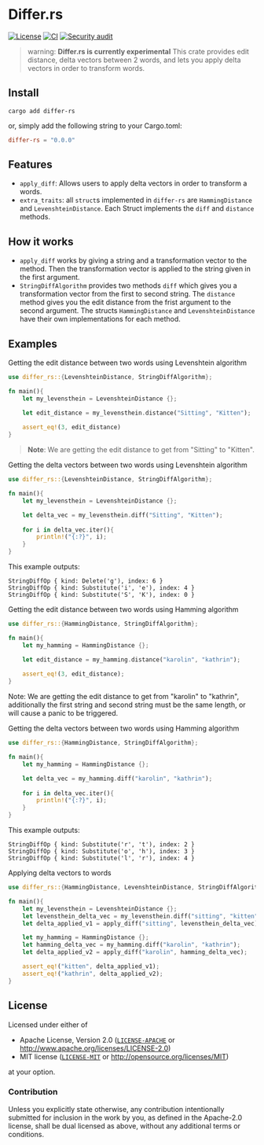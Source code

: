 # Differ.rs
[![License](https://img.shields.io/badge/license-MIT%20%26%20Apache%202.0-green)](#license)
[![CI](https://github.com/nlp-rs/differ.rs/actions/workflows/main.yml/badge.svg)](https://github.com/nlp-rs/differ.rs/actions/workflows/main.yml)
[![Security audit](https://github.com/nlp-rs/differ.rs/actions/workflows/security-audit.yml/badge.svg)](https://github.com/nlp-rs/differ.rs/actions/workflows/security-audit.yml)
> warning: **Differ.rs is currently experimental**
This crate provides edit distance, delta vectors between 2 words, and lets you apply delta vectors in order to transform words.

## Install
```shell
cargo add differ-rs
```
or, simply add the following string to your Cargo.toml:

```toml
differ-rs = "0.0.0"
```

## Features
* `apply_diff`: Allows users to apply delta vectors in order to transform a words.
* `extra_traits`: all `struct`s implemented in `differ-rs` are `HammingDistance` and `LevenshteinDistance`. Each Struct implements the `diff` and `distance` methods. 

## How it works
* `apply_diff` works by giving a string and a transformation vector to the method. Then the transformation vector is applied to the string given in the first argument.
* `StringDiffAlgorithm` provides two methods `diff` which gives you a transformation vector from the first to second string. The `distance` method gives you the edit distance from the frist argument to the second argument. The structs `HammingDistance` and `LevenshteinDistance` have their own implementations for each method.

## Examples

Getting the edit distance between two words using Levenshtein algorithm 
```rs
use differ_rs::{LevenshteinDistance, StringDiffAlgorithm};

fn main(){
    let my_levensthein = LevenshteinDistance {};

    let edit_distance = my_levensthein.distance("Sitting", "Kitten");
    
    assert_eq!(3, edit_distance)
}
```
> **Note**: We are getting the edit distance to get from "Sitting" to "Kitten".

Getting the delta vectors between two words using Levenshtein algorithm 
```rs
use differ_rs::{LevenshteinDistance, StringDiffAlgorithm};

fn main(){
    let my_levensthein = LevenshteinDistance {};

    let delta_vec = my_levensthein.diff("Sitting", "Kitten");
    
    for i in delta_vec.iter(){
        println!("{:?}", i);
    }
}
```

This example outputs:

```text
StringDiffOp { kind: Delete('g'), index: 6 }
StringDiffOp { kind: Substitute('i', 'e'), index: 4 }
StringDiffOp { kind: Substitute('S', 'K'), index: 0 }
```

Getting the edit distance between two words using Hamming algorithm 
```rs
use differ_rs::{HammingDistance, StringDiffAlgorithm};

fn main(){
    let my_hamming = HammingDistance {};

    let edit_distance = my_hamming.distance("karolin", "kathrin");
    
    assert_eq!(3, edit_distance);
}
```
Note: We are getting the edit distance to get from "karolin" to "kathrin",
additionally the first string and second string must be the same length, or
will cause a panic to be triggered. 


Getting the delta vectors between two words using Hamming algorithm 
```rs
use differ_rs::{HammingDistance, StringDiffAlgorithm};

fn main(){
    let my_hamming = HammingDistance {};

    let delta_vec = my_hamming.diff("karolin", "kathrin");
    
    for i in delta_vec.iter(){
        println!("{:?}", i);
    }
}
```
This example outputs:

```text
StringDiffOp { kind: Substitute('r', 't'), index: 2 }
StringDiffOp { kind: Substitute('o', 'h'), index: 3 }
StringDiffOp { kind: Substitute('l', 'r'), index: 4 }
```

Applying delta vectors to words
```rs
use differ_rs::{HammingDistance, LevenshteinDistance, StringDiffAlgorithm,apply_diff};

fn main(){
    let my_levensthein = LevenshteinDistance {};
    let levensthein_delta_vec = my_levensthein.diff("sitting", "kitten");
    let delta_applied_v1 = apply_diff("sitting", levensthein_delta_vec);

    let my_hamming = HammingDistance {};
    let hamming_delta_vec = my_hamming.diff("karolin", "kathrin");
    let delta_applied_v2 = apply_diff("karolin", hamming_delta_vec);

    assert_eq!("kitten", delta_applied_v1);
    assert_eq!("kathrin", delta_applied_v2);
}
```

## License
Licensed under either of
 * Apache License, Version 2.0 ([`LICENSE-APACHE`](LICENSE-APACHE) or http://www.apache.org/licenses/LICENSE-2.0)
 * MIT license ([`LICENSE-MIT`](LICENSE-MIT) or http://opensource.org/licenses/MIT)

at your option.

### Contribution
Unless you explicitly state otherwise, any contribution intentionally submitted for inclusion in the work by you, as defined in the Apache-2.0 license, shall be dual licensed as above, without any additional terms or conditions.
